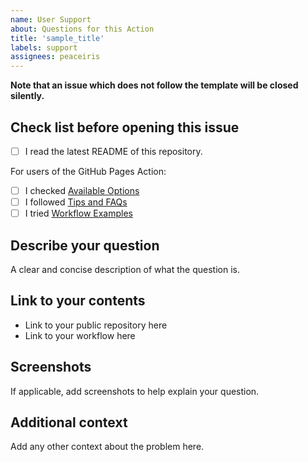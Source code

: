 ```yaml
---
name: User Support
about: Questions for this Action
title: 'sample_title'
labels: support
assignees: peaceiris
---
```


**Note that an issue which does not follow the template will be closed silently.**

## Check list before opening this issue

- [ ] I read the latest README of this repository.

For users of the GitHub Pages Action:

- [ ] I checked [Available Options](https://github.com/peaceiris/actions-gh-pages#options)
- [ ] I followed [Tips and FAQs](https://github.com/peaceiris/actions-gh-pages#tips-and-faq)
- [ ] I tried [Workflow Examples](https://github.com/peaceiris/actions-gh-pages#examples)

## Describe your question

A clear and concise description of what the question is.

## Link to your contents

- Link to your public repository here
- Link to your workflow here

## Screenshots

If applicable, add screenshots to help explain your question.

## Additional context

Add any other context about the problem here.